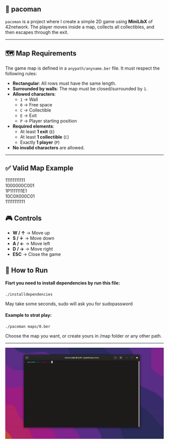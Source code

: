 ## 👾 pacoman

`pacoman` is a project where I create a simple 2D game using **MiniLibX** of 42network.
The player moves inside a map, collects all collectibles, and then escapes through the exit.

---

## 🗺️ Map Requirements

The game map is defined in a `anypath/anyname.ber` file.
It must respect the following rules:

- **Rectangular**: All rows must have the same length.
- **Surrounded by walls**: The map must be closed/surrounded by `1`.
- **Allowed characters**:
  - `1` → Wall  
  - `0` → Free space  
  - `C` → Collectible  
  - `E` → Exit  
  - `P` → Player starting position
- **Required elements**:
  - At least **1 exit** (`E`)
  - At least **1 collectible** (`C`)
  - Exactly **1 player** (`P`)
- **No invalid characters** are allowed.

---

## ✅ Valid Map Example
11111111111<br/>
1000000C001<br/>
1P1111111E1<br/>
10C0X000C01<br/>
11111111111<br/>

## 🎮 Controls
- **W / ↑** → Move up
- **S / ↓** → Move down
- **A / ←** → Move left
- **D / →** → Move right
- **ESC** → Close the game

## 🚀 How to Run

#### Fisrt you need to install dependencies by run this file:
```
./installdependencies
```
May take some seconds, sudo will ask you for sudopassword

#### Example to strat play:
```
./pacoman maps/0.ber
```
Choose the map you want, or create yours in /map folder or any other path.

---

![Demo](demo.gif)